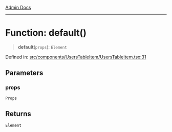 [Admin Docs](/)

---

# Function: default()

> **default**(`props`): `Element`

Defined in: [src/components/UsersTableItem/UsersTableItem.tsx:31](https://github.com/PalisadoesFoundation/talawa-admin/blob/main/src/components/UsersTableItem/UsersTableItem.tsx#L31)

## Parameters

### props

`Props`

## Returns

`Element`
